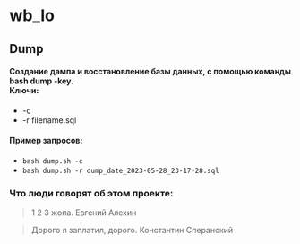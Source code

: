 # wb_lo

## Dump
#### Создание дампа и восстановление базы данных, с помощью команды bash dump -key.<br> Ключи: 
- -c
- -r filename.sql
#### Пример запросов:
- `bash dump.sh -c`
- `bash dump.sh -r dump_date_2023-05-28_23-17-28.sql`

### Что люди говорят об этом проекте:
> 1 2 3 жопа. Евгений Алехин<br>

> Дорого я заплатил, дорого. Константин Сперанский